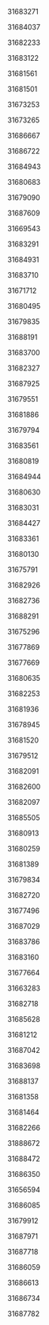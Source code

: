 31683271

31684037

31682233

31683122

31681561

31681501

31673253

31673265

31686667

31686722

31684943

31680683

31679090

31687609

31669543

31683291

31684931

31683710

31671712

31680495

31679835

31688191

31683700

31682327

31687925

31679551

31681886

31679794

31683561

31680819

31684944

31680630

31683031

31684427

31683361

31680130

31675791

31682926

31682736

31688291

31675296

31677869

31677669

31680635

31682253

31681936

31678945

31681520

31679512

31682091

31682600

31682097

31685505

31680913

31680259

31681389

31679834

31682720

31677496

31687029

31683786

31683160

31677664

31663283

31682718

31685628

31681212

31687042

31683698

31688137

31681358

31681464

31682266

31888672

31688472

31686350

31656594

31686085

31679912

31687971

31687718

31686059

31686613

31686734

31687782

